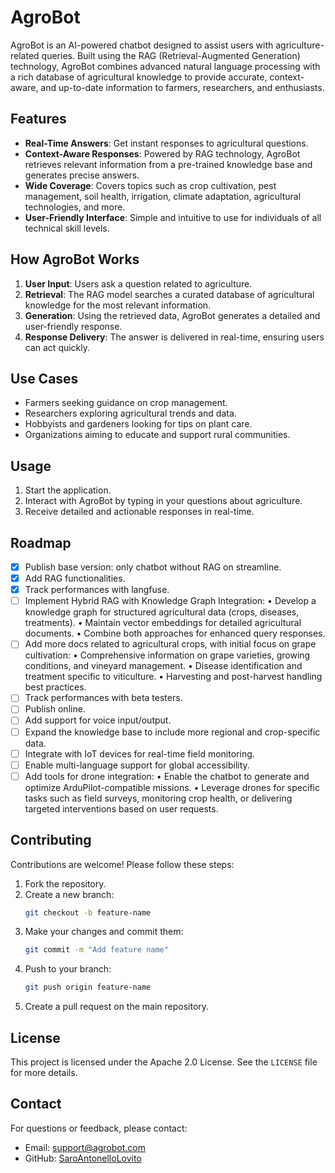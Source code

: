 # AgroBot

AgroBot is an AI-powered chatbot designed to assist users with agriculture-related queries. Built using the RAG (Retrieval-Augmented Generation) technology, AgroBot combines advanced natural language processing with a rich database of agricultural knowledge to provide accurate, context-aware, and up-to-date information to farmers, researchers, and enthusiasts.

## Features

- **Real-Time Answers**: Get instant responses to agricultural questions.
- **Context-Aware Responses**: Powered by RAG technology, AgroBot retrieves relevant information from a pre-trained knowledge base and generates precise answers.
- **Wide Coverage**: Covers topics such as crop cultivation, pest management, soil health, irrigation, climate adaptation, agricultural technologies, and more.
- **User-Friendly Interface**: Simple and intuitive to use for individuals of all technical skill levels.

## How AgroBot Works

1. **User Input**: Users ask a question related to agriculture.
2. **Retrieval**: The RAG model searches a curated database of agricultural knowledge for the most relevant information.
3. **Generation**: Using the retrieved data, AgroBot generates a detailed and user-friendly response.
4. **Response Delivery**: The answer is delivered in real-time, ensuring users can act quickly.

## Use Cases

- Farmers seeking guidance on crop management.
- Researchers exploring agricultural trends and data.
- Hobbyists and gardeners looking for tips on plant care.
- Organizations aiming to educate and support rural communities.

## Usage

1. Start the application.
2. Interact with AgroBot by typing in your questions about agriculture.
3. Receive detailed and actionable responses in real-time.

## Roadmap

- [x] Publish base version: only chatbot without RAG on streamline.
- [x] Add RAG functionalities.
- [x] Track performances with langfuse.
- [ ] Implement Hybrid RAG with Knowledge Graph Integration:
	•	Develop a knowledge graph for structured agricultural data (crops, diseases, treatments).
	•	Maintain vector embeddings for detailed agricultural documents.
	•	Combine both approaches for enhanced query responses.
- [ ] Add more docs related to agricultural crops, with initial focus on grape cultivation:
	•	Comprehensive information on grape varieties, growing conditions, and vineyard management.
	•	Disease identification and treatment specific to viticulture.
	•	Harvesting and post-harvest handling best practices.
- [ ] Track performances with beta testers.
- [ ] Publish online.
- [ ] Add support for voice input/output.
- [ ] Expand the knowledge base to include more regional and crop-specific data.
- [ ] Integrate with IoT devices for real-time field monitoring.
- [ ] Enable multi-language support for global accessibility.
- [ ] Add tools for drone integration:
	•	Enable the chatbot to generate and optimize ArduPilot-compatible missions.
	•	Leverage drones for specific tasks such as field surveys, monitoring crop health, or delivering targeted interventions based on user requests.

## Contributing

Contributions are welcome! Please follow these steps:

1. Fork the repository.
2. Create a new branch:
   ```bash
   git checkout -b feature-name
   ```
3. Make your changes and commit them:
   ```bash
   git commit -m "Add feature name"
   ```
4. Push to your branch:
   ```bash
   git push origin feature-name
   ```
5. Create a pull request on the main repository.

## License

This project is licensed under the Apache 2.0 License. See the `LICENSE` file for more details.

## Contact

For questions or feedback, please contact:

- Email: support@agrobot.com
- GitHub: [SaroAntonelloLovito](https://github.com/SaroAntonelloLovito)
